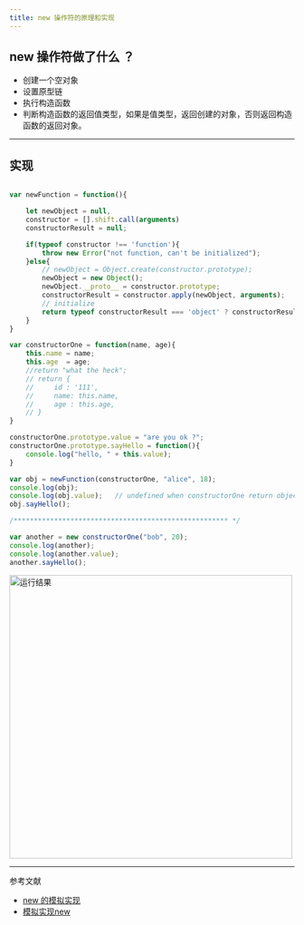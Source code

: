 ```yaml
---
title: new 操作符的原理和实现
---
```


## new 操作符做了什么 ？

- 创建一个空对象
- 设置原型链
- 执行构造函数
- 判断构造函数的返回值类型，如果是值类型，返回创建的对象，否则返回构造函数的返回对象。

---

## 实现

```js

var newFunction = function(){

    let newObject = null,
    constructor = [].shift.call(arguments)
    constructorResult = null;

    if(typeof constructor !== 'function'){
        throw new Error("not function, can't be initialized"); 
    }else{
        // newObject = Object.create(constructor.prototype);
        newObject = new Object();
        newObject.__proto__ = constructor.prototype;
        constructorResult = constructor.apply(newObject, arguments);
        // initialize
        return typeof constructorResult === 'object' ? constructorResult : newObject;
    }
}

var constructorOne = function(name, age){
    this.name = name;
    this.age  = age;
    //return "what the heck";
    // return {
    //     id : '111',
    //     name: this.name,
    //     age : this.age, 
    // }
}

constructorOne.prototype.value = "are you ok ?";
constructorOne.prototype.sayHello = function(){
    console.log("hello, " + this.value);
}

var obj = newFunction(constructorOne, "alice", 18);
console.log(obj);
console.log(obj.value);   // undefined when constructorOne return object 
obj.sayHello();

/***************************************************** */

var another = new constructorOne("bob", 20);
console.log(another);
console.log(another.value);
another.sayHello();
```

<img src="\pics\new_result.png" width="500px" alt="运行结果">

---

参考文献

- [new 的模拟实现](https://github.com/mqyqingfeng/Blog/issues/13 )
- [模拟实现new]( [https://github.com/CavsZhouyou/Front-End-Interview-Notebook/blob/master/JavaScript/JavaScript.md#50-new-%E6%93%8D%E4%BD%9C%E7%AC%A6%E5%85%B7%E4%BD%93%E5%B9%B2%E4%BA%86%E4%BB%80%E4%B9%88%E5%91%A2%E5%A6%82%E4%BD%95%E5%AE%9E%E7%8E%B0](https://github.com/CavsZhouyou/Front-End-Interview-Notebook/blob/master/JavaScript/JavaScript.md#50-new-操作符具体干了什么呢如何实现) )

